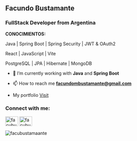 <h2>Facundo Bustamante</h2>
<h3>FullStack Developer from Argentina</h3>
<p><b>CONOCIMIENTOS:</b></p>
<p>Java | Spring Boot | Spring Security | JWT & OAuth2</p>
<p>React | JavaScript | Vite</p>
<p>PostgreSQL | JPA | Hibernate | MongoDB</p>

- 🌱 I’m currently working with **Java** and **Spring Boot**

- 📫 How to reach me **facundombustamante@gmail.com**
- My portfolio <a href="https://facundobustamante.netlify.app" target="blank">Visit</a>
<h3 align="left">Connect with me:</h3>
<p align="left">
<a href="https://twitter.com/facubustamantex" target="blank"><img align="center" src="https://raw.githubusercontent.com/rahuldkjain/github-profile-readme-generator/master/src/images/icons/Social/twitter.svg" alt="facubustamantex" height="30" width="40" /></a>
<a href="https://instagram.com/facubustamant.e" target="blank"><img align="center" src="https://raw.githubusercontent.com/rahuldkjain/github-profile-readme-generator/master/src/images/icons/Social/instagram.svg" alt="facubustamant.e" height="30" width="40" /></a>
</p>


<p><img align="center" src="https://github-readme-stats.vercel.app/api/top-langs?username=facubustamaante&show_icons=true&locale=en&layout=compact" alt="facubustamaante" /></p>


